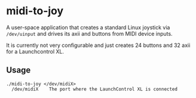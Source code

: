 # midi-to-joy

A user-space application that creates a standard Linux joystick via `/dev/uinput` and drives its 
axii and buttons from MIDI device inputs.

It is currently not very configurable and just creates 24 buttons and 32 axii for a 
Launchcontrol XL.

## Usage

```
./midi-to-joy </dev/midiX>
  /dev/midiX    The port where the LaunchControl XL is connected
```

